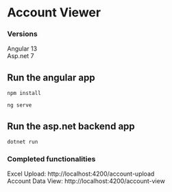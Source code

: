 # Account Viewer

### Versions
Angular 13<br/>
Asp.net 7

## Run the angular app

```
npm install
```
```
ng serve
```
## Run the asp.net backend app

```
dotnet run
```

### Completed functionalities
Excel Upload: http://localhost:4200/account-upload <br/>
Account Data View: http://localhost:4200/account-view <br/>

